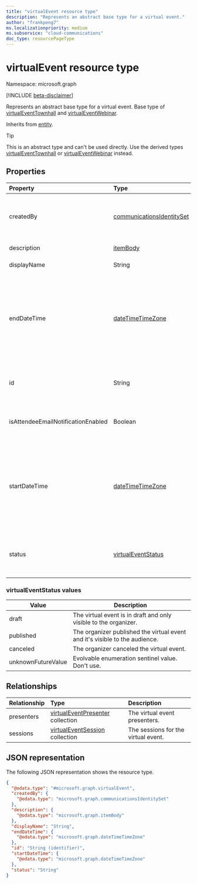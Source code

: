 ```yaml
---
title: "virtualEvent resource type"
description: "Represents an abstract base type for a virtual event."
author: "frankpeng7"
ms.localizationpriority: medium
ms.subservice: "cloud-communications"
doc_type: resourcePageType
---
```


# virtualEvent resource type

Namespace: microsoft.graph

[!INCLUDE [beta-disclaimer](../../includes/beta-disclaimer.md)]

Represents an abstract base type for a virtual event. Base type of [virtualEventTownhall](virtualeventtownhall.md) and [virtualEventWebinar](virtualeventwebinar.md).

Inherits from [entity](../resources/entity.md).

> [!TIP]
> This is an abstract type and can't be used directly. Use the derived types [virtualEventTownhall](virtualeventtownhall.md) or [virtualEventWebinar](virtualeventwebinar.md) instead.

## Properties

|Property|Type|Description|
|:---|:---|:---|
|createdBy|[communicationsIdentitySet](communicationsidentityset.md)|The identity information for the creator of the virtual event. Inherited from [virtualEvent](../resources/virtualevent.md).|
|description|[itemBody](../resources/itembody.md)|A description of the virtual event.|
|displayName|String|The display name of the virtual event. |
|endDateTime|[dateTimeTimeZone](../resources/datetimetimezone.md)|The end time of the virtual event. The **timeZone** property _can_ be set to any of the time zones currently supported by Windows. For details on how to get all available time zones using PowerShell, see [Get-TimeZone](/powershell/module/microsoft.powershell.management/get-timezone#example-3-get-all-available-time-zones).|
|id|String|The unique identifier of the virtual event. Inherited from [entity](../resources/entity.md).|
|isAttendeeEmailNotificationEnabled|Boolean|[PLACEHOLDER DESCRIPTION i.e. Disable attendee email notification for a virtual event.]|
|startDateTime|[dateTimeTimeZone](../resources/datetimetimezone.md)|Start time of the virtual event. The **timeZone** property _can_ be set to any of the time zones currently supported by Windows. For details on how to get all available time zones using PowerShell, see [Get-TimeZone](/powershell/module/microsoft.powershell.management/get-timezone#example-3-get-all-available-time-zones).|
|status|[virtualEventStatus](#virtualeventstatus-values)|The status of the virtual event. The possible values are: `draft`, `published`, `canceled`, `unknownFutureValue`.|

### virtualEventStatus values

| Value | Description |
| ----- | ----------- |
| draft | The virtual event is in draft and only visible to the organizer. |
| published | The organizer published the virtual event and it's visible to the audience. |
| canceled | The organizer canceled the virtual event. |
| unknownFutureValue | Evolvable enumeration sentinel value. Don't use. |

## Relationships

|Relationship|Type|Description|
|:---|:---|:---|
|presenters|[virtualEventPresenter](../resources/virtualeventpresenter.md) collection|The virtual event presenters.|
|sessions|[virtualEventSession](../resources/virtualeventsession.md) collection|The sessions for the virtual event.|

## JSON representation

The following JSON representation shows the resource type.
<!-- {
  "blockType": "resource",
  "keyProperty": "id",
  "@odata.type": "microsoft.graph.virtualEvent",
  "baseType": "microsoft.graph.entity",
  "openType": false
}
-->
``` json
{
  "@odata.type": "#microsoft.graph.virtualEvent",
  "createdBy": {
    "@odata.type": "microsoft.graph.communicationsIdentitySet"
  },
  "description": {
    "@odata.type": "microsoft.graph.itemBody"
  },
  "displayName": "String",
  "endDateTime": {
    "@odata.type": "microsoft.graph.dateTimeTimeZone"
  },
  "id": "String (identifier)",
  "startDateTime": {
    "@odata.type": "microsoft.graph.dateTimeTimeZone"
  },
  "status": "String"
}
```
